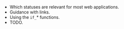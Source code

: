 - Which statuses are relevant for most web applications.
- Guidance with links.
- Using the `if_`* functions.
- TODO.

